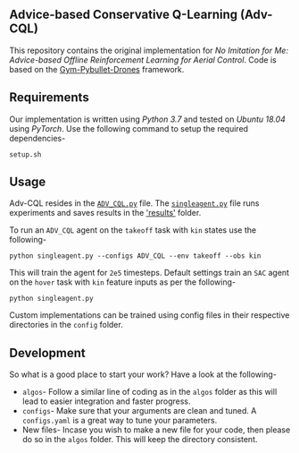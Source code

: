 ## Advice-based Conservative Q-Learning (Adv-CQL)

This repository contains the original implementation for _No Imitation for Me: Advice-based Offline Reinforcement Learning for Aerial Control_. Code is based on the [Gym-Pybullet-Drones](https://github.com/utiasDSL/gym-pybullet-drones) framework.  

## Requirements
Our implementation is written using _Python 3.7_ and tested on _Ubuntu 18.04_ using _PyTorch_. Use the following command to setup the required dependencies-  

```
setup.sh
```

## Usage

Adv-CQL resides in the [`ADV_CQL.py`](experiments/learning/algos/ADV.py) file. The [`singleagent.py`](experiments/learning/singleagent.py) file runs experiments and saves results in the ['results'](experiments/learning/results/) folder.  

To run an `ADV_CQL` agent on the `takeoff` task with `kin` states use the following-

```
python singleagent.py --configs ADV_CQL --env takeoff --obs kin
```

This will train the agent for `2e5` timesteps. Default settings train an `SAC` agent on the `hover` task with `kin` feature inputs as per the following-

```
python singleagent.py
```

Custom implementations can be trained using config files in their respective directories in the `config` folder.  


## Development 

So what is a good place to start your work? Have a look at the following-  

* `algos`- Follow a similar line of coding as in the `algos` folder as this will lead to easier integration and faster progress.  
* `configs`- Make sure that your arguments are clean and tuned. A `configs.yaml` is a great way to tune your parameters.
* New files- Incase you wish to make a new file for your code, then please do so in the `algos` folder. This will keep the directory consistent.  





